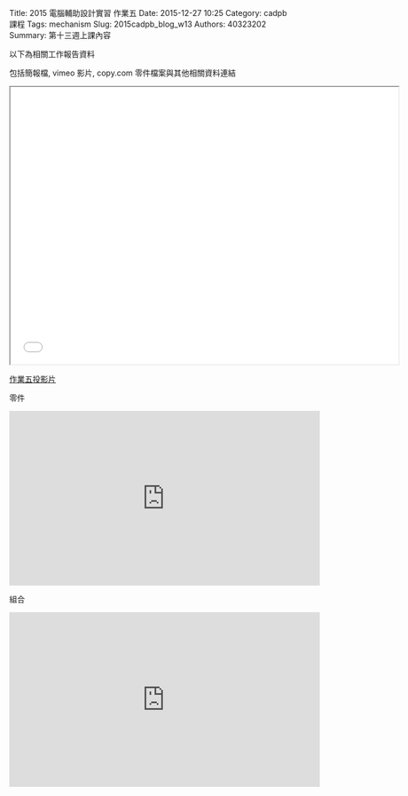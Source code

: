Title: 2015 電腦輔助設計實習 作業五
Date: 2015-12-27 10:25
Category: cadpb 課程
Tags: mechanism
Slug: 2015cadpb_blog_w13
Authors: 40323202
Summary: 第十三週上課內容

以下為相關工作報告資料

包括簡報檔, vimeo 影片, copy.com 零件檔案與其他相關資料連結

<iframe src="cadp_w13_lecture.html" width="700" height="500"></iframe>

<p><a href="cadp_w13_lecture.html" target="_blank">作業五投影片</a></p>


零件

<iframe width="560" height="315" src="https://www.youtube.com/watch?v=Y3oM6-85sJc" frameborder="0" allowfullscreen></iframe>


組合

<iframe width="560" height="315" src="https://www.youtube.com/watch?v=9zjamETMAW8" frameborder="0" allowfullscreen></iframe>


